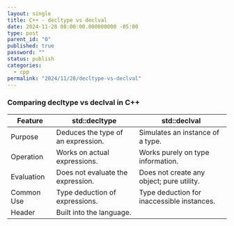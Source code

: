 ```yaml
---
layout: single
title: C++ - decltype vs declval
date: 2024-11-28 08:00:00.000000000 -05:00
type: post
parent_id: "0"
published: true
password: ""
status: publish
categories:
  - cpp
permalink: "2024/11/28/decltype-vs-declval"
---
```


### Comparing decltype vs declval in C++

|Feature|std::decltype|std::declval
|-------|-------------|-------------
|Purpose|Deduces the type of an expression.|Simulates an instance of a type.
|Operation|Works on actual expressions.|Works purely on type information.
|Evaluation|Does not evaluate the expression.|Does not create any object; pure utility.
|Common Use|Type deduction of expressions.|Type deduction for inaccessible instances.
|Header|Built into the language.|<utility>
